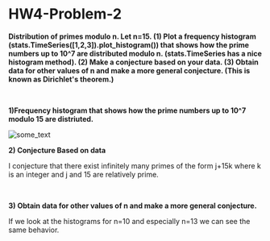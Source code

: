 HW4-Problem-2
=============

<p><b>
Distribution of primes modulo n. 
Let n=15. (1) Plot a frequency histogram (stats.TimeSeries([1,2,3]).plot_histogram()) that 
shows how the prime numbers up to 10^7 are distributed modulo n. (stats.TimeSeries has a nice histogram method). 
(2) Make a conjecture based on your data. 
(3) Obtain data for other values of n and make a more general conjecture. (This is known as Dirichlet's theorem.)
</b></p>
<br>

<b>1)Frequency histogram that shows how the prime numbers up to 10^7 modulo 15 are distriuted.</b>
<p>
<img src=https://dl.dropboxusercontent.com/u/66800298/Histogram%20n15.png alt="some_text">
</p>

<b>2) Conjecture Based on data</b>
<p>
I conjecture that there exist infinitely many primes of the form j+15k  where k is an integer and j and 15 are relatively prime.
</p>

<br>

<b>3) Obtain data for other values of n and make a more general conjecture.</b>
<p>
If we look at the histograms for n=10 and especially n=13 we can see the same behavior.
</p>


